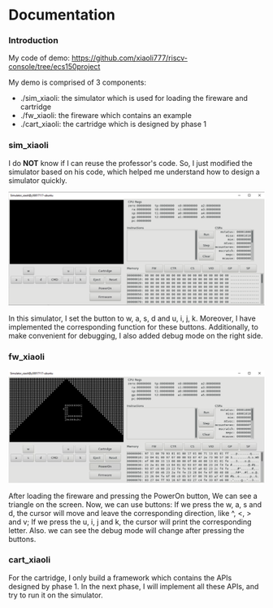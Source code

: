 # Documentation
### Introduction

My code of demo: https://github.com/xiaoli777/riscv-console/tree/ecs150project

My demo is comprised of 3 components:

- ./sim_xiaoli: the simulator which is used for loading the fireware and cartridge
- ./fw_xiaoli: the fireware which contains an example
- ./cart_xiaoli: the cartridge which is designed by phase 1



### sim_xiaoli

I do **NOT** know if I can reuse the professor's code. So, I just modified the simulator based on his code, which helped me understand how to design a simulator quickly.

![image-20210215121127679](.\img\simulator.png)

In this simulator, I set the button to w, a, s, d and u, i, j, k. Moreover, I have implemented the corresponding function for these buttons. Additionally, to make convenient for debugging, I also added debug mode on the right side.



### fw_xiaoli

![image-20210215121127679](.\img\firework.png)

After loading the fireware and pressing the PowerOn button, We can see a triangle on the screen. Now, we can use buttons: If we press the w, a, s and d, the cursor will move and leave the corresponding direction, like ^, <, > and v;  If we press the u, i, j and k, the cursor will print the corresponding letter. Also. we can see the debug mode will change after pressing the buttons.



### cart_xiaoli

For the cartridge, I only build a framework which contains the APIs designed by phase 1. In the next phase, I will implement all these APIs, and try to run it on the simulator.

